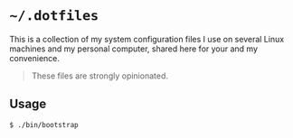 # `~/.dotfiles`

This is a collection of my system configuration files I use on several Linux machines and my personal computer, shared here for your and my convenience.

> These files are strongly opinionated. 

## Usage

```bash
$ ./bin/bootstrap
```

